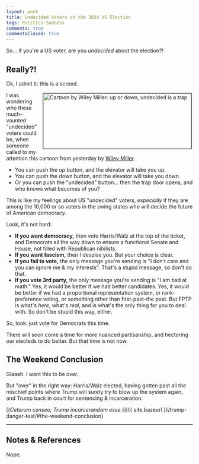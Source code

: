 ```yaml
---
layout: post
title: Undecided Voters in the 2024 US Election
tags: Politics Sadness
comments: true
commentsClosed: true
---
```


So&hellip; if you're a US voter, are you _undecided_ about the election?!  


## Really?!  

Ok, I admit it: this is a screed.  

<a href="{{ site.baseurl }}/images/2024-10-14-undecided-voters-wiley.png"><img src="{{ site.baseurl }}/images/2024-10-14-undecided-voters-wiley-thumb.jpg" width="400" height="149" alt="Cartoon by Wiley Miller: up or down, undecided is a trap" title="Cartoon by Wiley Miller: up or down, undecided is a trap" style="float: right; margin: 3px 3px 3px 3px; border: 1px solid #000000;"></a>
I was wondering who these much-vaunted "undecided" voters could be, when someone called to
my attention this cartoon from yesterday by [Wiley Miller](https://en.wikipedia.org/wiki/Wiley_Miller).  
- You can push the up button, and the elevator will take you up.  
- You can push the down button, and the elevator will take you down.  
- Or you can push the "undecided" button&hellip; then the trap door opens, and who knows what
  becomes of you?  
  
This is like my feelings about US "undecided" voters, _especially_ if they are among the
10,000 or so voters in the swing states who will decide the future of American democracy.

Look, it's not hard:  
- __If you want democracy,__ then vote Harris/Walz at the top of the ticket, and Democrats
  all the way down to ensure a functional Senate and House, not filled with Republican
  nihilists.  
- __If you want fascism,__ then I despise you.  But your choice is clear.  
- __If you fail to vote,__ the only message you're sending is "I don't care and you can
  ignore me &amp; my interests".  That's a stupid message, so don't do that.  
- __If you vote 3rd party,__ the only message you're sending is "I am bad at math." Yes,
  it would be better if we had better candidates.  Yes, it would be better if we had a
  proportional representation system, or rank-preference voting, or something other than
  first-past-the post.  But FPTP is what's _here_, what's _real_, and is what's the only
  thing for you to deal with.  So don't be stupid this way, either.  
  
So, look: just vote for Democrats this time.  

There will soon come a time for more nuanced partisanship, and hectoring our electeds to do
better.  But that time is not now.  


## The Weekend Conclusion  

Glaaah.  I want this to be _over._  

But "over" in the right way: Harris/Walz elected, having gotten past all the mischief
points where Trump will surely try to blow up the system again, and Trump back in court
for sentencing &amp; incarceration.   

[(_Ceterum censeo, Trump incarcerandam esse._)]({{ site.baseurl }}/trump-danger-test/#the-weekend-conclusion)  

---

## Notes &amp; References  

<!--
<sup id="fn1a">[[1]](#fn1)</sup>

<a id="fn1">1</a>: ***, ["***"](***), *** DOI: [***](***). [↩](#fn1a)  

<a href="{{ site.baseurl }}/images/***">
  <img src="{{ site.baseurl }}/images/***" width="400" height="***" alt="***" title="***" style="float: right; margin: 3px 3px 3px 3px; border: 1px solid #000000;">
</a>

<a href="***">
  <img src="{{ site.baseurl }}/images/***" width="550" height="***" alt="***" title="***" style="margin: 3px 3px 3px 3px; border: 1px solid #000000;">
</a>

<iframe width="400" height="224" src="***" allow="accelerometer; encrypted-media; gyroscope; picture-in-picture" allowfullscreen style="float: right; margin: 3px 3px 3px 3px; border: 1px solid #000000;"></iframe>
-->

Nope.  


